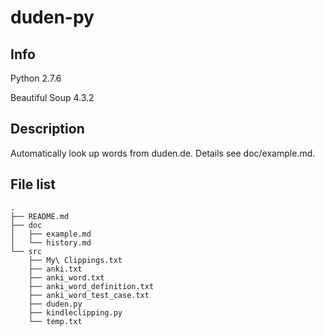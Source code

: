 duden-py
========

## Info

Python 2.7.6

Beautiful Soup 4.3.2

## Description

Automatically look up words from duden.de. Details see doc/example.md.

## File list

	.
	├── README.md
	├── doc
	│   ├── example.md
	│   └── history.md
	└── src
	    ├── My\ Clippings.txt
	    ├── anki.txt
	    ├── anki_word.txt
	    ├── anki_word_definition.txt
	    ├── anki_word_test_case.txt
	    ├── duden.py
	    ├── kindleclipping.py
	    └── temp.txt